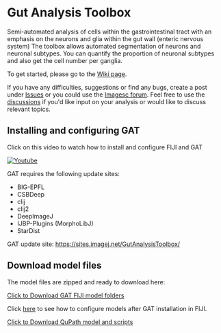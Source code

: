 # Gut Analysis Toolbox
Semi-automated analysis of cells within the gastrointestinal tract with an emphasis on the neurons and glia within the gut wall (enteric nervous system)
The toolbox allows automated segmentation of neurons and neuronal subtypes. 
You can quantify the proportion of neuronal subtypes and also get the cell number per ganglia.

To get started, please go to the [Wiki page](https://github.com/pr4deepr/GutAnalysisToolbox/wiki).

If you have any difficulties, suggestions or find any bugs, create a post under [Issues](https://github.com/pr4deepr/GutAnalysisToolbox/issues) or you could use the [Imagesc forum](https://forum.image.sc/). Feel free to use the [discussions](https://github.com/pr4deepr/GutAnalysisToolbox/discussions) if you'd like input on your analysis or would like to discuss relevant topics. 

## Installing and configuring GAT

Click  on this video to watch how to install and configure FIJI and GAT

[![Youtube](https://img.youtube.com/vi/GmE_lz-m0Rg/0.jpg)](https://www.youtube.com/playlist?list=PLmBt1Dumq60p4mIFT4j7TP_PVRjbO55Oi)

GAT requires the following update sites:
* BIG-EPFL
* CSBDeep
* clij
* clij2
* DeepImageJ
* IJBP-Plugins (MorphoLibJ)
* StarDist


GAT update site: https://sites.imagej.net/GutAnalysisToolbox/

## Download model files
The model files are zipped and ready to download here:

[Click to Download GAT FIJI model folders](https://wehieduau-my.sharepoint.com/:u:/g/personal/rajasekhar_p_wehi_edu_au/Ecg001ngdvhBgRaWxVakPecBF8d5Qb361PgXYFrcxp8Azw?download=1)

Click [here](https://www.youtube.com/watch?v=RIvaXL-Q7Go&list=PLmBt1Dumq60p4mIFT4j7TP_PVRjbO55Oi) to see how to configure models after GAT installation in FIJI.


[Click to Download QuPath model and scripts](https://wehieduau-my.sharepoint.com/:u:/g/personal/rajasekhar_p_wehi_edu_au/EdYxRodrJLNJj4wK77erHA0BfVKDJpOktgWQ3iIyLaUU1g?download=1)

